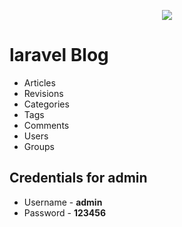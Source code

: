<p align="center"><img src="https://laravel.com/assets/img/components/logo-laravel.svg"></p>

<h1>laravel Blog</h1>
<ul>
<li>Articles</li>
<li>Revisions</li>
<li>Categories</li>
<li>Tags</li>
<li>Comments</li>
<li>Users</li>
<li>Groups</li>
</ul>

<h2>Credentials for admin</h2>
<ul>
<li>Username - <b>admin</b></li>
<li>Password - <b>123456</b></li>
</ul>
